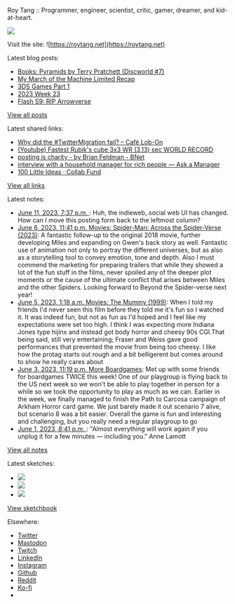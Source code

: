 Roy Tang :: Programmer, engineer, scientist, critic, gamer, dreamer, and kid-at-heart.

![](https://roytang.net/static/img/profile.jpg)

Visit the site: ![https://roytang.net](https://roytang.net)

Latest blog posts:

- [Books: Pyramids by Terry Pratchett (Discworld #7)](https://roytang.net/2023/06/pyramids/)
- [My March of the Machine Limited Recap](https://roytang.net/2023/06/mtgmom-limited-recap/)
- [3DS Games Part 1](https://roytang.net/2023/06/3ds-games/)
- [2023 Week 23](https://roytang.net/2023/06/2023-week-23/)
- [Flash S9: RIP Arrowverse](https://roytang.net/2023/06/rip-arrowverse/)

[View all posts](https://roytang.net/blog)

Latest shared links:

- [Why did the #TwitterMigration fail? – Café Lob-On](https://roytang.net/2023/06/856e263a91d8dfde02ad4706beb42b3a/)
- [(Youtube) Fastest Rubik&#x27;s cube 3x3 WR (3.13) sec WORLD RECORD](https://roytang.net/2023/06/27cf5f4e308e46d30762aedc0dd9e800/)
- [posting is charity - by Brian Feldman - BNet](https://roytang.net/2023/06/5cb6dbe0d01f22d2bf6d365847600292/)
- [interview with a household manager for rich people — Ask a Manager](https://roytang.net/2023/06/983c6f3c660c78ec15c82f1b9f5e8b4a/)
- [100 Little Ideas · Collab Fund](https://roytang.net/2023/06/2defcae7d10b3bae3fe805fdd0142b70/)

[View all links](https://roytang.net/links)

Latest notes:

- [June 11, 2023, 7:37 p.m. ](https://roytang.net/2023/06/110525378489097432/): Huh, the indieweb,.social web UI has changed. How can I move this posting form back to the leftmost column?
- [June 6, 2023, 11:41 p.m. Movies: Spider-Man: Across the Spider-Verse (2023)](https://roytang.net/2023/06/spider-man-across-the-spider-verse-2023/): A fantastic follow-up to the original 2018 movie, further developing Miles and expanding on Gwen&#x27;s back story as well. Fantastic use of animation not only to portray the different universes, but as also as a storytelling tool to convey emotion, tone and depth. Also I must commend the marketing for preparing trailers that while they showed a lot of the fun stuff in the films, never spoiled any of the deeper plot moments or the cause of the ultimate conflict that arises between Miles and the other Spiders. Looking forward to Beyond the Spider-verse next year!
- [June 5, 2023, 1:18 a.m. Movies: The Mummy (1999)](https://roytang.net/2023/06/the-mummy-1999/): When I told my friends I&#x27;d never seen this film before they told me it&#x27;s fun so I watched it. It was indeed fun, but not as fun as I&#x27;d hoped and I feel like my expectations were set too high. I think I was expecting more Indiana Jones type hijinx and instead got body horror and cheesy 90s CGI.That being said, still very entertaining; Fraser and Weiss gave good performances that prevented the movie from being too cheesy. I like how the protag starts out rough and a bit belligerent but comes around to show he really cares about
- [June 3, 2023, 11:19 p.m. More Boardgames](https://roytang.net/2023/06/boardgames/): Met up with some friends for boardgames TWICE this week! One of our playgroup is flying back to the US next week so we won&#x27;t be able to play together in person for a while so we took the opportunity to play as much as we can. Earlier in the week, we finally managed to finish the Path to Carcosa campaign of Arkham Horror card game. We just barely made it out scenario 7 alive, but scenario 8 was a bit easier. Overall the game is fun and interesting and challenging, but you really need a regular playgroup to go
- [June 1, 2023, 8:41 p.m. ](https://roytang.net/2023/06/19c955ad22a67fda8f9e722d8a4547b2/): &quot;Almost everything will work again if you unplug it for a few minutes — including you.&quot; Anne Lamott

[View all notes](https://roytang.net/notes)

Latest sketches:


- ![](https://roytang.net/media/cache/3c/da/3cda657c471879c3cfa81b898b810cd6.jpg)
- ![](https://roytang.net/media/cache/a2/60/a260eacc913ee7c542024b154923702f.jpg)
- ![](https://roytang.net/media/cache/e0/88/e0888b7f7a1e342aba8cced2a0784cc4.jpg)

[View sketchbook](https://roytang.net/albums/sketchbook)


Elsewhere:

- [Twitter](https://twitter.com/roytang)
- [Mastodon](https://indieweb.social/@roytang)
- [Twitch](https://twitch.tv/twitchyroy)
- [LinkedIn](https://www.linkedin.com/in/roytang)
- [Instagram](https://instagram.com/roytang0400)
- [Github](https://github.com/roytang)
- [Reddit](https://reddit.com/u/hungryroy)
- [Ko-fi](https://ko-fi.com/roytang)
- [](mailto:hello@roytang.net)